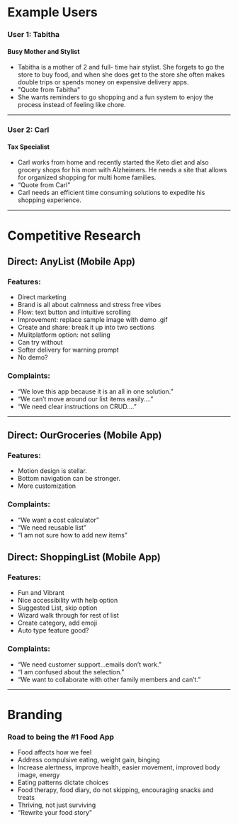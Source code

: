 # Example Users

### User 1: Tabitha
#### Busy Mother and Stylist
- Tabitha is a mother of 2 and full-
time hair stylist. She forgets to go
the store to buy food, and when
she does get to the store she often
makes double trips or spends
money on expensive delivery apps.
- "Quote from Tabitha"
- She wants reminders to go
shopping and a fun system to
enjoy the process instead of
feeling like chore.

---

### User 2: Carl
#### Tax Specialist
- Carl works from home and
recently started the Keto diet and
also grocery shops for his mom
with Alzheimers. He needs a site
that allows for organized
shopping for multi home families.
- “Quote from Carl”
- Carl needs an efficient time
consuming solutions to expedite
his shopping experience.

---

# Competitive Research
## Direct: AnyList (Mobile App)
### Features:
- Direct marketing
- Brand is all about calmness and stress free vibes
- Flow: text button and intuitive scrolling
- Improvement: replace sample image with demo .gif
- Create and share: break it up into two sections
- Mulitplatform option: not selling
- Can try without
- Softer delivery for warning prompt
- No demo?

### Complaints:
- “We love this app because it is an all in one solution.”
- “We can’t move around our list items easily....”
- “We need clear instructions on CRUD....”

---

## Direct: OurGroceries (Mobile App)
### Features:
- Motion design is stellar.
- Bottom navigation can be stronger.
- More customization

### Complaints:
- “We want a cost calculator”
- “We need reusable list”
- “I am not sure how to add new items”

## Direct: ShoppingList (Mobile App)
### Features:
- Fun and Vibrant
- Nice accessibility with help option
- Suggested List, skip option
- Wizard walk through for rest of list
- Create category, add emoji
- Auto type feature good?

### Complaints:
- “We need customer support...emails don’t work.”
- “I am confused about the selection.”
- “We want to collaborate with other family members and
can’t.”

---

# Branding
### Road to being the #1 Food App
- Food affects how we feel
- Address compulsive eating, weight gain, binging
- Increase alertness, improve health, easier movement, improved body image, energy
- Eating patterns dictate choices
- Food therapy, food diary, do not skipping, encouraging snacks and treats
- Thriving, not just surviving
- “Rewrite your food story”